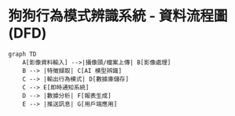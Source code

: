 # 狗狗行為模式辨識系統 - 資料流程圖 (DFD)

```mermaid
graph TD
    A[影像資料輸入] -->|攝像頭/檔案上傳| B[影像處理]
    B --> |特徵擷取| C[AI 模型辨識]
    C --> |輸出行為模式| D[數據庫儲存]
    C --> E[即時通知系統]
    D --> |數據分析| F[報表生成]
    E --> |推送訊息| G[用戶端應用]
